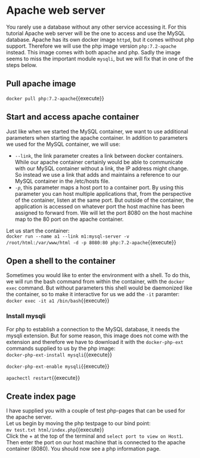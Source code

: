 
# Apache web server
You rarely use a database without any other service accessing it. For this tutorial Apache web server will be the one to access and use the MySQL database. Apache has its own docker image `httpd`, but it comes without php support. Therefore we will use the php image version `php:7.2-apache` instead. This image comes with both apache and php. Sadly the image seems to miss the important module `mysqli`, but we will fix that in one of the steps below. 

## Pull apache image
`docker pull php:7.2-apache`{{execute}}  

## Start and access apache container
Just like when we started the MySQL container, we want to use additional parameters when starting the apache container. In addition to parameters we used for the MySQL container, we will use:  
* `--link`, the link parameter creates a link between docker containers. While our apache container certainly would be able to communicate with our MySQL container without a link, the IP address might change. So instead we use a link that adds and maintains a reference to our MySQL container in the /etc/hosts file.   
* *`-p`*, this parameter maps a host port to a container port. By using this parameter you can host multiple applications that, from the perspective of the container, listen at the same port. But outside of the container, the application is accessed on whatever port the host machine has been assigned to forward from. We will let the port 8080 on the host machine map to the 80 port on the apache container.  

Let us start the container:  
`docker run --name a1 --link m1:mysql-server -v /root/html:/var/www/html -d -p 8080:80 php:7.2-apache`{{execute}}  

## Open a shell to the container
Sometimes you would like to enter the environment with a shell. To do this, we will run the bash command from within the container, with the `docker exec` command. But without parameters this shell would be daemonized like the container, so to make it interactive for us we add the `-it` paramter:  
`docker exec -it a1 /bin/bash`{{execute}}  

### Install mysqli 
For php to establish a connection to the MySQL database, it needs the mysqli extension. But for some reason, this image does not come with the extension and therefore we have to download it with the `docker-php-ext` commands supplied to us by the php image:  
`docker-php-ext-install mysqli`{{execute}}  
  
`docker-php-ext-enable mysqli`{{execute}}  
  
`apachectl restart`{{execute}}  

## Create index page
I have supplied you with a couple of test php-pages that can be used for the apache server.  
Let us begin by moving the php testpage to our bind point:  
`mv test.txt html/index.php`{{execute}}  
Click the + at the top of the terminal and `select port to view on Host1`. Then enter the port on our host machine that is connected to the apache container (8080). You should now see a php information page. 

